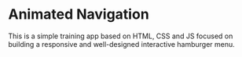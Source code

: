 # Animated Navigation

This is a simple training app based on HTML, CSS and JS focused on building a responsive and well-designed interactive hamburger menu.
